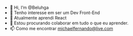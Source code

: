 - 👋 Hi, I’m @Beluhga
- 👀 Tenho interesse em ser um Dev Front-End
- 🌱 Atualmente aprendi React
- 💞️ Estou procurando colaborar em tudo o que eu aprender.
- 📫 Como me encontrar michaelfernando@live.com



